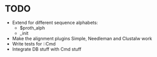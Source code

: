TODO
=====

* Extend for different sequence alphabets:
   * $proth_alph
   * _init
* Make the alignment plugins Simple, Needleman and Clustalw work
* Write tests for ::Cmd
* Integrate DB stuff with Cmd stuff
